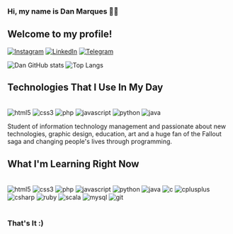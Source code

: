 ### Hi, my name is Dan Marques 🖐🏾

## Welcome to my profile!

[![Instagram](https://img.shields.io/badge/Instagram-E4405F?style=for-the-badge&logo=instagram&logoColor=white)](https://www.instagram.com/dansmarquees/) 
[![LinkedIn](https://img.shields.io/badge/LinkedIn-0077B5?style=for-the-badge&logo=linkedin&logoColor=white)](https://www.linkedin.com/in/danilosmarques/) 
[![Telegram](https://img.shields.io/badge/Telegram-2CA5E0?style=for-the-badge&logo=telegram&logoColor=white)](https://telegram.me/dansmarquees)


![Dan GitHub stats](https://github-readme-stats.vercel.app/api?username=danmarquees&show_icons=true&theme=tokyonight)
![Top Langs](https://github-readme-stats.vercel.app/api/top-langs/?username=danmarquees&langs_count=8)
## Technologies That I Use In My Day

<div style="display: inline_block"><br/>
   <img align="center" alt="html5" src="https://img.shields.io/badge/HTML5-E34F26?style=for-the-badge&logo=html5&logoColor=white" />
   <img align="center" alt="css3" src="https://img.shields.io/badge/CSS3-1572B6?style=for-the-badge&logo=css3&logoColor=white" />
   <img align="center" alt="php" src="https://img.shields.io/badge/PHP-777BB4?style=for-the-badge&logo=php&logoColor=white" />
   <img align="center" alt="javascript" src="https://img.shields.io/badge/JavaScript-F7DF1E?style=for-the-badge&logo=javascript&logoColor=black" />
   <img align="center" alt="python" src="https://img.shields.io/badge/Python-14354C?style=for-the-badge&logo=python&logoColor=white" />
   <img align="center" alt="java" src="https://img.shields.io/badge/Java-ED8B00?style=for-the-badge&logo=openjdk&logoColor=white" />

</div>

Student of information technology management and passionate about new technologies, graphic design, education, art and a huge fan of the Fallout saga and changing people's lives through programming.
## What I'm Learning Right Now

<div style="display: inline_block"><br/>
   <img align="center" alt="html5" src="https://img.shields.io/badge/HTML5-E34F26?style=for-the-badge&logo=html5&logoColor=white" />
   <img align="center" alt="css3" src="https://img.shields.io/badge/CSS3-1572B6?style=for-the-badge&logo=css3&logoColor=white" />
   <img align="center" alt="php" src="https://img.shields.io/badge/PHP-777BB4?style=for-the-badge&logo=php&logoColor=white" />
   <img align="center" alt="javascript" src="https://img.shields.io/badge/JavaScript-F7DF1E?style=for-the-badge&logo=javascript&logoColor=black" />
   <img align="center" alt="python" src="https://img.shields.io/badge/Python-14354C?style=for-the-badge&logo=python&logoColor=white" />
   <img align="center" alt="java" src="https://img.shields.io/badge/Java-ED8B00?style=for-the-badge&logo=openjdk&logoColor=white" />
   <img align="center" alt="c" src="https://img.shields.io/badge/C-00599C?style=for-the-badge&logo=c&logoColor=white"/>
   <img align="center" alt="cplusplus" src="https://img.shields.io/badge/C%2B%2B-00599C?style=for-the-badge&logo=c%2B%2B&logoColor=white"/>
   <img align="center" alt="csharp" src="https://img.shields.io/badge/C%23-239120?style=for-the-badge&logo=c-sharp&logoColor=white"/> 
   <img align="center" alt="ruby" src="https://img.shields.io/badge/Ruby-CC342D?style=for-the-badge&logo=ruby&logoColor=white"/>
   <img align="center" alt="scala" src="https://img.shields.io/badge/Scala-DC322F?style=for-the-badge&logo=scala&logoColor=white"/> 
   <img align="center" alt="mysql" src="https://img.shields.io/badge/MySQL-00000F?style=for-the-badge&logo=mysql&logoColor=white"/>
   <img align="center" alt="git" src="https://img.shields.io/badge/git-%23F05033.svg?style=for-the-badge&logo=git&logoColor=white"/>

</div><br/>

### That's It :)
